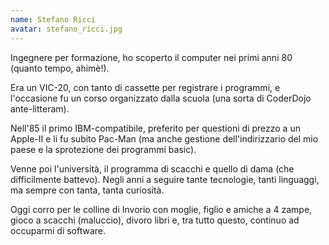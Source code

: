 ```yaml
---
name: Stefano Ricci
avatar: stefano_ricci.jpg
---
```

Ingegnere per formazione, ho scoperto il computer nei primi anni 80 (quanto tempo, ahimè!).

Era un VIC-20, con tanto di cassette per registrare i programmi, e l'occasione fu un corso organizzato dalla
scuola (una sorta di CoderDojo ante-litteram).

Nell'85 il primo IBM-compatibile, preferito per questioni di prezzo a un Apple-II e li fu subito Pac-Man (ma
anche gestione dell'indirizzario del mio paese e la sprotezione dei programmi basic).

Venne poi l'università, il programma di scacchi e quello di dama (che difficilmente battevo).
Negli anni a seguire tante tecnologie, tanti linguaggi, ma sempre con tanta, tanta curiosità.

Oggi corro per le colline di Invorio con moglie, figlio e amiche a 4 zampe, gioco a scacchi (maluccio), divoro
libri e, tra tutto questo, continuo ad occuparmi di software.
